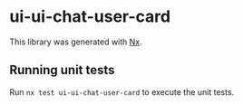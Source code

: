 # ui-ui-chat-user-card

This library was generated with [Nx](https://nx.dev).

## Running unit tests

Run `nx test ui-ui-chat-user-card` to execute the unit tests.
